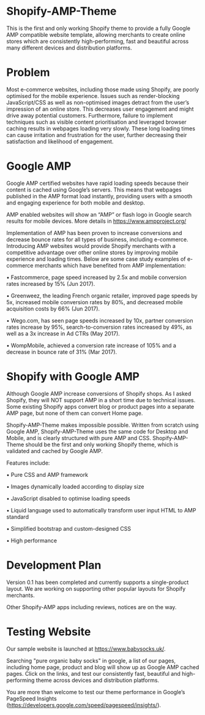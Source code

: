# Shopify-AMP-Theme
This is the first and only working Shopify theme to provide a fully Google AMP compatible website template, allowing merchants to create online stores which are consistently high-performing, fast and beautiful across many different devices and distribution platforms.

# Problem
Most e-commerce websites, including those made using Shopify, are poorly optimised for the mobile experience. Issues such as render-blocking JavaScript/CSS as well as non-optimised images detract from the user’s impression of an online store. This decreases user engagement and might drive away potential customers. Furthermore, failure to implement techniques such as visible content prioritisation and leveraged browser caching results in webpages loading very slowly. These long loading times can cause irritation and frustration for the user, further decreasing their satisfaction and likelihood of engagement. 

# Google AMP
Google AMP certified websites have rapid loading speeds because their content is cached using Google’s servers. This means that webpages published in the AMP format load instantly, providing users with a smooth and engaging experience for both mobile and desktop. 

AMP enabled websites will show an “AMP” or flash logo in Google search results for mobile devices. More details in https://www.ampproject.org/

Implementation of AMP has been proven to increase conversions and decrease bounce rates for all types of business, including e-commerce. Introducing AMP websites would provide Shopify merchants with a competitive advantage over other online stores by improving mobile experience and loading times. Below are some case study examples of e-commerce merchants which have benefited from AMP implementation: 

•	Fastcommerce, page speed increased by 2.5x and mobile conversion rates increased by 15% (Jun 2017).

•	Greenweez, the leading French organic retailer, improved page speeds by 5x, increased mobile conversion rates by 80%, and decreased mobile acquisition costs by 66% (Jun 2017). 

•	Wego.com, has seen page speeds increased by 10x, partner conversion rates increase by 95%, search-to-conversion rates increased by 49%, as well as a 3x increase in Ad CTRs (May 2017). 

•	WompMobile, achieved a conversion rate increase of 105% and a decrease in bounce rate of 31% (Mar 2017). 


# Shopify with Google AMP
Although Google AMP increase conversions of Shopify shops. As I asked Shopify, they will NOT support AMP in a short time due to technical issues. Some existing Shopify apps convert blog or product pages into a separate AMP page, but none of them can convert Home page.

Shopify-AMP-Theme makes impossible possible. Written from scratch using Google AMP, Shopify-AMP-Theme uses the same code for Desktop and Mobile, and is clearly structured with pure AMP and CSS. Shopify-AMP-Theme should be the first and only working Shopify theme, which is validated and cached by Google AMP.

Features include:

•	Pure CSS and AMP framework

•	Images dynamically loaded according to display size

•	JavaScript disabled to optimise loading speeds

•	Liquid language used to automatically transform user input HTML to AMP standard 

•	Simplified bootstrap and custom-designed CSS

•	High performance


# Development Plan
Version 0.1 has been completed and currently supports a single-product layout. We are working on supporting other popular layouts for Shopify merchants. 

Other Shopify-AMP apps including reviews, notices are on the way.

# Testing Website
Our sample website is launched at https://www.babysocks.uk/. 

Searching "pure organic baby socks" in google, a list of our pages, including home page, product and blog will show up as Google AMP cached pages. Click on the links, and test our consistently fast, beautiful and high-performing theme across devices and distribution platforms.

You are more than welcome to test our theme performance in Google’s PageSpeed Insights (https://developers.google.com/speed/pagespeed/insights/). 





